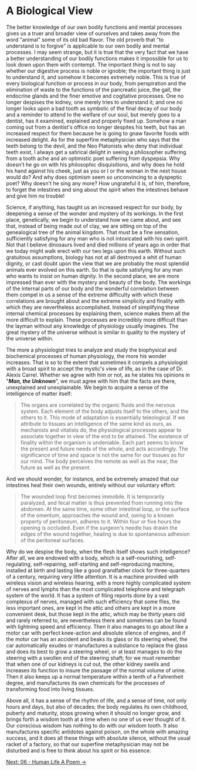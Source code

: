 # A Biological View

The better knowledge of our own bodily functions and mental processes gives us a
truer and broader view of ourselves and takes away from the word "animal" some
of its old bad flavor. The old proverb that "to understand is to forgive" is
applicable to our own bodily and mental processes. I may seem strange, but it is
true that the very fact that we have a better understanding of our bodily
functions makes it impossible for us to look down upon them with contempt. The
important thing is not to say whether our digestive process is noble or ignoble;
the important thing is just to understand it, and somehow it becomes extremely
noble. This is true of every biological function or process in our body, from
perspiration and the elimination of waste to the functions of the pancreatic
juice, the gall, the endocrine glands and the finer emotive and cogitative
processes. One no longer despises the kidney, one merely tries to understand it;
and one no longer looks upon a bad tooth as symbolic of the final decay of our
body and a reminder to attend to the welfare of our soul, but merely goes to a
dentist, has it examined, explained and properly fixed up. Somehow a man coming
out from a dentist's office no longer despites his teeth, but has an increased
respect for them because he is going to gnaw favorite foods with increased
delight. As for the superfine metaphysician who says that the teeth belong to
the devil, and the Neo Platonists who deny that individual teeth exist, I always
get a satirical delight in seeing a philosopher suffering from a tooth ache and
an optimistic poet suffering from dyspepsia. Why doesn't he go on with his
philosophic disquisitions, and why does he hold his hand against his cheek, just
as you or I or the woman in the next house would do? And why does optimism seem
so unconvincing to a dyspeptic poet? Why doesn't he sing any more? How
ungrateful it is, of him, therefore, to forget the intestines and sing about the
spirit when the intestines behave and give him no trouble!

Science, if anything, has taught us an increased respect for our body, by
deepening a sense of the wonder and mystery of its workings. In the first place,
genetically, we begin to understand how we came about, and see that, instead of
being made out of clay, we are sitting on top of the genealogical tree of the
animal kingdom. That must be a fine sensation, sufficiently satisfying for any
man who is not intoxicated with his own spirit. Not that I believe dinosaurs
lived and died millions of years ago in order that we today might walk erect
with our two legs upon this earth. Without such gratuitous assumptions, biology
has not at all destroyed a whit of human dignity, or cast doubt upon the view
that we are probably the most splendid animals ever evolved on this earth. So
that is quite satisfying for any man who wants to insist on human dignity. In
the second place, we are more impressed than ever with the mystery and beauty of
the body. The workings of the internal parts of our body and the wonderful
correlation between them compel in us a sense of the extreme difficulty with
which these correlations are brought about and the extreme simplicity and
finality with which they are nevertheless accomplished. Instead of simplifying
these internal chemical processes by explaining them, science makes them all the
more difficult to explain. These processes are incredibly more difficult than
the layman without any knowledge of physiology usually imagines. The great
mystery of the universe without is similar in quality to the mystery of the
universe within.

The more a physiologist tries to analyze and study the biophysical and
biochemical processes of human physiology, the more his wonder increases. That
is so to the extent that sometimes it compels a physiologist with a broad spirit
to accept the mystic's view of life, as in the case of Dr. Alexis Carrel.
Whether we agree with him or not, as he states his opinions in "***Man, the
Unknown***", we must agree with him that the facts are there, unexplained and
unexplainable. We begin to acquire a sense of the intelligence of matter itself:

> The organs are correlated by the organic fluids and the nervous system. Each
> element of the body adjusts itself to the others, and the others to it. This
> mode of adaptation is essentially teleological. If we attribute to tissues an
> intelligence of the same kind as ours, as mechanists and vitalists do, the
> physiological processes appear to associate together in view of the end to be
> attained. The existence of finality within the organism is undeniable. Each
> part seems to know the present and future needs of the whole, and acts
> accordingly. The significance of time and space is not the same for our
> tissues as for our mind. The body perceives the remote as well as the near,
> the future as well as the present.

And we should wonder, for instance, and be extremely amazed that our intestines
heal their own wounds, entirely without our voluntary effort:

> The wounded loop first becomes immobile. It is temporarily paralyzed, and
> fecal matter is thus prevented from running into the abdomen. At the same
> time, some other intestinal loop, or the surface of the omentum, approaches
> the wound and, owing to a known property of peritoneum, adheres to it. Within
> four or five hours the opening is occluded. Even if the surgeon's needle has
> drawn the edges of the wound together, healing is due to spontaneous adhesion
of the peritoneal surfaces.

Why do we despise the body, when the flesh itself shows such intelligence? After
all, we are endowed with a body, which is a self-nourishing, self-regulating,
self-repairing, self-starting and self-reproducing machine, installed at birth
and lasting like a good grandfather clock for three-quarters of a century,
requiring very little attention. It is a machine provided with wireless vision
and wireless hearing, with a more highly complicated system of nerves and lymphs
than the most complicated telephone and telegraph system of the world. It has a
system of filing reports done by a vast complexus of nerves, managed with such
efficiency that some files, the less important ones, are kept in the attic and
others are kept in a more convenient desk, but those kept in the attic, which
may be thirty years old and rarely referred to, are nevertheless there and
sometimes can be found with lightning speed and efficiency. Then it also manages
to go about like a motor car with perfect knee-action and absolute silence of
engines, and if the motor car has an accident and beaks its glass or its
steering wheel, the car automatically exudes or manufactures a substance to
replace the glass and does its best to grow a steering wheel, or at least
manages to do the steering with a swollen end of the steering shaft; for we must
remember that when one of our kidneys is cut out, the other kidney swells and
increases its function to insure the passage of the normal volume of urine. Then
it also keeps up a normal temperature within a tenth of a Fahrenheit degree, and
manufactures its own chemicals for the processes of transforming food into
living tissues.

Above all, it has a sense of the rhythm of life, and a sense of time, not only
hours and days, but also of decades; the body regulates its own childhood,
puberty and maturity, stops growing when it should no longer grow, and brings
forth a wisdom tooth at a time when no one of us ever thought of it. Our
conscious wisdom has nothing to do with our wisdom tooth. It also manufactures
specific antidotes against poison, on the whole with amazing success, and it
does all these things with absolute silence, without the usual racket of a
factory, so that our superfine metaphysician may not be disturbed and is free to
think about his spirit or his essence.

[Next: 06 - Human Life A Poem &rarr;](https://github.com/thaicuc/the-importance-of-living/blob/master/06-human-life-a-poem.md)
